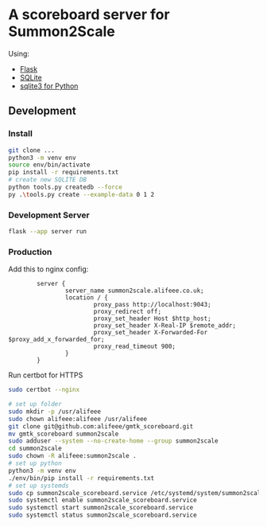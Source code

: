 # A scoreboard server for Summon2Scale

Using:

- [Flask](https://flask.palletsprojects.com/en/3.0.x/)
- [SQLite](https://www.sqlite.org/index.html)
- [sqlite3 for Python](https://docs.python.org/3/library/sqlite3.html)

## Development

### Install

```bash
git clone ...
python3 -m venv env
source env/bin/activate
pip install -r requirements.txt
# create new SQLITE DB
python tools.py createdb --force
py .\tools.py create --example-data 0 1 2
```

### Development Server

```bash
flask --app server run
```

### Production

Add this to nginx config:

```nginx
        server {
                server_name summon2scale.alifeee.co.uk;
                location / {
                        proxy_pass http://localhost:9043;
                        proxy_redirect off;
                        proxy_set_header Host $http_host;
                        proxy_set_header X-Real-IP $remote_addr;
                        proxy_set_header X-Forwarded-For $proxy_add_x_forwarded_for;
                        proxy_read_timeout 900;
                }
        }
```

Run certbot for HTTPS

```bash
sudo certbot --nginx
```

```bash
# set up folder
sudo mkdir -p /usr/alifeee
sudo chown alifeee:alifeee /usr/alifeee
git clone git@github.com:alifeee/gmtk_scoreboard.git
mv gmtk_scoreboard summon2scale
sudo adduser --system --no-create-home --group summon2scale
cd summon2scale
sudo chown -R alifeee:summon2scale .
# set up python
python3 -m venv env
./env/bin/pip install -r requirements.txt
# set up systemds
sudo cp summon2scale_scoreboard.service /etc/systemd/system/summon2scale_scoreboard.service
sudo systemctl enable summon2scale_scoreboard.service
sudo systemctl start summon2scale_scoreboard.service
sudo systemctl status summon2scale_scoreboard.service
```
